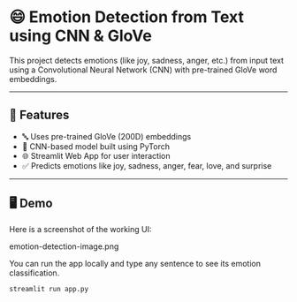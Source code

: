 # 😄 Emotion Detection from Text using CNN & GloVe

This project detects emotions (like joy, sadness, anger, etc.) from input text using a Convolutional Neural Network (CNN) with pre-trained GloVe word embeddings.

---

## 📌 Features

- 🔤 Uses pre-trained GloVe (200D) embeddings
- 🧠 CNN-based model built using PyTorch
- 🌐 Streamlit Web App for user interaction
- ✅ Predicts emotions like joy, sadness, anger, fear, love, and surprise

---

## 🖥️ Demo
Here is a screenshot of the working UI:

emotion-detection-image.png


You can run the app locally and type any sentence to see its emotion classification.

```bash
streamlit run app.py
